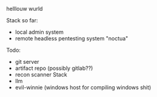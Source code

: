 helllouw wurld

Stack so far:

- local admin system
- remote headless pentesting system "noctua"

Todo:

- git server
- artifact repo (possibly gitlab??)
- recon scanner Stack
- llm
- evil-winnie (windows host for compiling windows shit)
